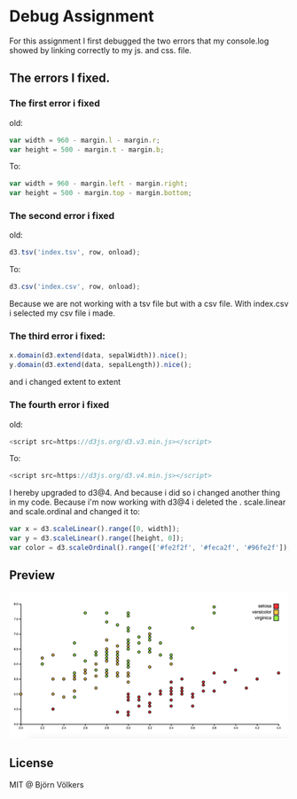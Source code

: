 # Debug Assignment

For this assignment I first debugged the two errors that my console.log showed by linking correctly to my js. and css. file.

## The errors I fixed.

### The first error i fixed

old:
```js
var width = 960 - margin.l - margin.r;
var height = 500 - margin.t - margin.b;
```

To:
```js
var width = 960 - margin.left - margin.right;
var height = 500 - margin.top - margin.bottom;
```

### The second error i fixed

old:
```js
d3.tsv('index.tsv', row, onload);
```

To:
```js
d3.csv('index.csv', row, onload);
```
Because we are not working with a tsv file but with a csv file. With index.csv i selected my csv file i made.

### The third error i fixed:

```js
x.domain(d3.extend(data, sepalWidth)).nice();
y.domain(d3.extend(data, sepalLength)).nice();
``` 
and i changed extent to extent
    

### The fourth error i fixed

old:
```js
<script src=https://d3js.org/d3.v3.min.js></script>
```

To:
```js
<script src=https://d3js.org/d3.v4.min.js></script>
```
I hereby upgraded to d3@4. And because i did so i changed another thing in my code. Because i'm now working with d3@4 i deleted the . scale.linear and scale.ordinal and changed it to:

```js
var x = d3.scaleLinear().range([0, width]);
var y = d3.scaleLinear().range([height, 0]);
var color = d3.scaleOrdinal().range(['#fe2f2f', '#feca2f', '#96fe2f']);
```


## Preview
![preview](debug.png)


## License

MIT @ Björn Völkers

